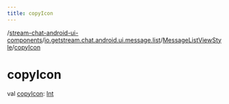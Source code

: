 ```yaml
---
title: copyIcon
---
```

/[stream-chat-android-ui-components](../../index.md)/[io.getstream.chat.android.ui.message.list](../index.md)/[MessageListViewStyle](index.md)/[copyIcon](copyIcon.md)  
  
  
  
# copyIcon  
val [copyIcon](copyIcon.md): [Int](https://kotlinlang.org/api/latest/jvm/stdlib/kotlin/-int/index.html)
